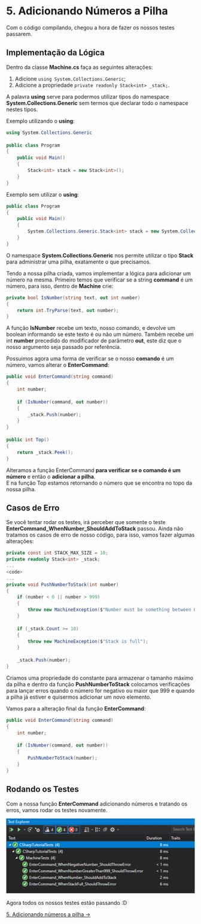 # 5. Adicionando Números a Pilha

Com o código compilando, chegou a hora de fazer os nossos testes passarem.

## Implementação da Lógica

Dentro da classe **Machine.cs** faça as seguintes alterações:
1. Adicione `using System.Collections.Generic`;
2. Adicione a propriedade `private readonly Stack<int> _stack;`.

A palavra **using** serve para podermos utilizar tipos do namespace **System.Collections.Generic** sem termos que declarar
todo o namespace nestes tipos. 

Exemplo utilizando o **using**:
```C#
using System.Collections.Generic

public class Program
{
	public void Main()
	{
		Stack<int> stack = new Stack<int>();
	}
}
```
Exemplo sem utilizar o **using**:
```C#
public class Program
{
	public void Main()
	{
		System.Collections.Generic.Stack<int> stack = new System.Collections.Generic.Stack<int>();
	}
}
```

O namespace **System.Collections.Generic** nos permite utilizar o tipo **Stack<T>** para administrar uma pilha, exatamente o que precisamos.

Tendo a nossa pilha criada, vamos implementar a lógica para adicionar um número na mesma.
Primeiro temos que verificar se a string **command** é um número, para isso, dentro de **Machine** crie:
```C#
private bool IsNumber(string text, out int number)
{
	return int.TryParse(text, out number);
}
```
A função **IsNumber** recebe um texto, nosso comando, e devolve um boolean informando se este texto é ou não um número.
Também recebe um int **number** precedido do modificador de parâmetro **out**, este diz que o nosso argumento seja passado por referência.

Possuimos agora uma forma de verificar se o nosso **comando** é um número, vamos alterar o **EnterCommand**:
```C#
public void EnterCommand(string command)
{
	int number;

	if (IsNumber(command, out number))
	{
		_stack.Push(number);
	}
}

public int Top()
{
	return _stack.Peek();
}
```
Alteramos a função EnterCommand **para verificar se o comando é um número** e então o **adicionar a pilha**. <br/>
E na função Top estamos retornando o número que se encontra no topo da nossa pilha.

## Casos de Erro

Se você tentar rodar os testes, irá perceber que somente o teste **EnterCommand_WhenNumber_ShouldAddToStack** passou. Ainda não
tratamos os casos de erro de nosso código, para isso, vamos fazer algumas alterações:
```C#
private const int STACK_MAX_SIZE = 10;
private readonly Stack<int> _stack;
...
<code>
...
private void PushNumberToStack(int number)
{
	if (number < 0 || number > 999)
	{
		throw new MachineException($"Number must be something between 0 and 999");
	}

	if (_stack.Count >= 10)
	{
		throw new MachineException($"Stack is full");
	}

	_stack.Push(number);
}
```
Criamos uma propriedade do constante para armazenar o tamanho máximo da pilha e dentro da função **PushNumberToStack**
colocamos verificações para lançar erros quando o número for negativo ou maior que 999 e quando a pilha já estiver e quisermos adicionar um novo elemento.

Vamos para a alteração final da função **EnterCommand**:
```C#
public void EnterCommand(string command)
{
	int number;

	if (IsNumber(command, out number))
	{
		PushNumberToStack(number);
	}
}
```
## Rodando os Testes

Com a nossa função **EnterCommand** adicionando números e tratando os erros, vamos rodar os testes novamente.

<div align="center">
	<img src="/images/tutorial/5.step-1.png" alt="Tests" width="650" /> 
</div>

Agora todos os nossos testes estão passando :D

[5. Adicionando números a pilha &rarr;](https://github.com/Go-Horse-Coding/csharp-tutorial/blob/master/modules/tutorial/5.add-number-to-stack.md)